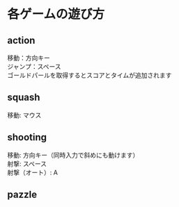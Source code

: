 # 各ゲームの遊び方
## action
移動：方向キー<br/>ジャンプ：スペース<br/>ゴールドパールを取得するとスコアとタイムが追加されます
## squash
移動: マウス
## shooting
移動: 方向キー（同時入力で斜めにも動けます）<br/>射撃: スペース<br/>射撃（オート）: A
## pazzle

